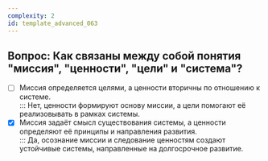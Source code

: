 ```yaml
---
complexity: 2
id: template_advanced_063
---
```

## Вопрос: Как связаны между собой понятия "миссия", "ценности", "цели" и "система"?

- [ ] Миссия определяется целями, а ценности вторичны по отношению к системе.  
  ::: Нет, ценности формируют основу миссии, а цели помогают её реализовывать в рамках системы.  
- [x] Миссия задаёт смысл существования системы, а ценности определяют её принципы и направления развития.  
  ::: Да, осознание миссии и следование ценностям создают устойчивые системы, направленные на долгосрочное развитие.